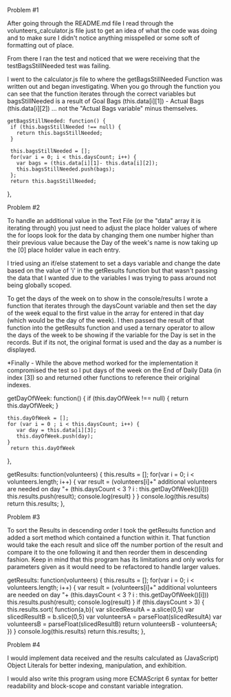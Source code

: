 <!-- Andrew Pedersens Discussion File -->

Problem #1

After going through the README.md file I read through the volunteers_calculator.js file just to get an idea of what the code was doing and to make sure I didn't notice anything misspelled or some soft of formatting out of place.

From there I ran the test and noticed that we were receiving that the
testBagsStillNeeded test was failing.

I went to the calculator.js file to where the getBagsStillNeeded Function was written out and began investigating. When you go through the function you can see that the function iterates through the correct variables but bagsStillNeeded is a result of
Goal Bags (this.data[i][1]) - Actual Bags (this.data[i][2]) ... not the "Actual Bags variable" minus themselves.

    getBagsStillNeeded: function() {
     if (this.bagsStillNeeded !== null) {
       return this.bagsStillNeeded;
     }

     this.bagsStillNeeded = [];
     for(var i = 0; i < this.daysCount; i++) {
       var bags = (this.data[i][1]- this.data[i][2]);
       this.bagsStillNeeded.push(bags);
     };
     return this.bagsStillNeeded;
   },

Problem #2

To handle an additional value in the Text File (or the "data" array it is iterating through) you just need to adjust the place holder values of where the for loops look for the data by changing them one number higher than their previous value because the Day of the week's name is now taking up the [0] place holder value in each entry.

I tried using an if/else statement to set a days variable and change the date based on the value of 'i' in the getResults function but that wasn't passing the data that I wanted due to the variables I was trying to pass around not being globally scoped.

To get the days of the week on to show in the console/results I wrote a function that iterates through the daysCount variable and then set the day of the week equal to the first value in the array for entered in that day (which would be the day of the week). I then passed the result of that function into the getResults function and used a ternary operator to allow the days of the week to be showing if the variable for the Day is set in the records. But if its not, the original format is used and the day as a number is displayed.

*Finally - While the above method worked for the implementation it compromised the test so I put days of the week on the End of Daily Data (in index [3]) so and returned other functions to reference their original indexes.

   getDayOfWeek: function() {
     if (this.dayOfWeek !== null) {
       return this.dayOfWeek;
     }

    this.dayOfWeek = [];
    for (var i = 0 ; i < this.daysCount; i++) {
       var day = this.data[i][3];
       this.dayOfWeek.push(day);
    }
     return this.dayOfWeek
   },

   getResults: function(volunteers) {
     this.results = [];
     for(var i = 0; i < volunteers.length; i++) {
       var result = (volunteers[i]+" additional volunteers are needed on day "+ (this.daysCount < 3 ? i : this.getDayOfWeek()[i]))
       this.results.push(result);
       console.log(result)
     }
   }
     console.log(this.results)
     return this.results;
   },

Problem #3

To sort the Results in descending order I took the getResults function and added a sort method which contained a function within it. That function would take the each result and slice off the number portion of the result and compare it to the one following it and then reorder them in descending fashion. Keep in mind that this program has its limitations and only works for parameters given as it would need to be refactored to handle larger values.

   getResults: function(volunteers) {
     this.results = [];
     for(var i = 0; i < volunteers.length; i++) {
       var result = (volunteers[i]+" additional volunteers are needed on day "+ (this.daysCount < 3 ? i : this.getDayOfWeek()[i]))
       this.results.push(result);
       console.log(result)
     }
     if (this.daysCount > 3) {
     this.results.sort( function(a,b){
       var slicedResultA = a.slice(0,5)
       var slicedResultB = b.slice(0,5)
       var volunteersA = parseFloat(slicedResultA)
       var volunteersB = parseFloat(slicedResultB)
       return volunteersB - volunteersA;       
     })
   }
     console.log(this.results)
     return this.results;
   },





Problem #4

I would implement data received and the
results calculated as (JavaScript) Object Literals for better indexing, manipulation, and exhibition.

I would also write this program using more ECMAScript 6 syntax for better readability and block-scope and constant variable integration.
